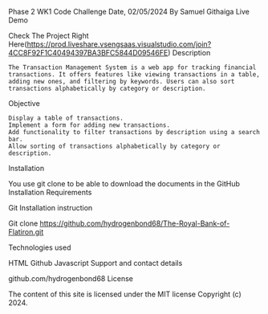
Phase 2 WK1 Code Challenge
Date, 02/05/2024
By Samuel Githaiga
Live Demo

Check The Project Right Here(https://prod.liveshare.vsengsaas.visualstudio.com/join?4CC8F92F1C40494397BA3BFC5844D09546FE)
Description

    The Transaction Management System is a web app for tracking financial transactions. It offers features like viewing transactions in a table, adding new ones, and filtering by keywords. Users can also sort transactions alphabetically by category or description.

Objective

    Display a table of transactions.
    Implement a form for adding new transactions.
    Add functionality to filter transactions by description using a search bar.
    Allow sorting of transactions alphabetically by category or description.

Installation

You use git clone to be able to download the documents in the GitHub
Installation Requirements

Git
Installation instruction

Git clone https://github.com/hydrogenbond68/The-Royal-Bank-of-Flatiron.git

Technologies used

HTML Github Javascript
Support and contact details

github.com/hydrogenbond68
License

The content of this site is licensed under the MIT license Copyright (c) 2024.


